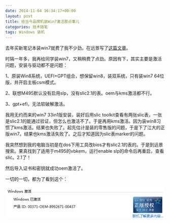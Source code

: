 ```yaml
---
date: 2014-11-04 16:34:17+00:00
layout: post
title: 给当今品牌机装Win7激活那点事儿
categories: 技术随笔
tags: Windows 装机
---
```


去年买新笔记本装win7就费了我不少劲。在远景写了[这篇文章](http://bbs.pcbeta.com/viewthread-1414954-1-1.html)。

时隔一年多，我再给同学装win7，又稍稍费了点劲。原因有下，其实主要是激活问题，安装与驱动都不是问题：

1、原装Win8系统，UEFI+GPT组合，想保留win8，装双系统，只有装win7 64位版，并开启主板csm模式。

2、联想M495默认没有启用slp，没有slic2.1的表。oem与kms激活都不行。

3、gpt+efi，无法软破解激活。

我用无约而来的win7 33in1版安装，装好后用slic toolkit查看有两张slic表，一张是slic2.1的能通过验证，但怎么也激活不了。于是再用kms激活。因为装win8习惯了kms激活。结果也失败了。起先估计是装的零售版的问题，于是下了江大的正版win7。结果也kms激活失败了。之后才知道因为slic表marker的问题。

我突然想到我的电脑当初是在dos下用工具改bios才有slic2.1的表的。于是到远景搜索。果真找到了适用于m495的vbkem，运行enable slp的命令后再重启，查看slic。2.1了！

然后导入证书和密钥就成功oem激活了。

一切的一切，都为了看到这个：

![](https://github.com/xulihang/xulihang.github.io/raw/master/album/win7_activated.PNG)